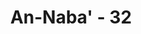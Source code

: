---
title: "An-Naba' - 32"
no: 32
arabic_no: ٣٢
ayah: حَدَاۤىِٕقَ وَاَعْنَابًاۙ
translation: "(yaitu) kebun-kebun dan buah anggur,"
tafsir: "Di dalamnya terdapat berbagai nikmat, antara lain berupa kebun-kebun kurma dan buah anggur yang sangat lezat rasanya, cocok dengan selera, dan sedap dalam pandangan mata."
---